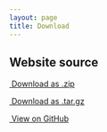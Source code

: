 ```yaml
---
layout: page
title: Download
---
```


## Website source

<div class="list-group">
  <a href="https://github.com/drewsberry/drewsberry.github.io/zipball/master" class="list-group-item"><i class="fa fa-file-zip-o fa-fw"></i>&nbsp;Download as .zip</a>

  <a href="https://github.com/drewsberry/drewsberry.github.io/tarball/master" class="list-group-item"><i class="fa fa-file-zip-o fa-fw"></i>&nbsp;Download as .tar.gz</a>

  <a href="https://github.com/drewsberry/drewsberry.github.io" class="list-group-item"><i class="fa fa-github-alt fa-fw"></i>&nbsp;View on GitHub</a>
</div>
